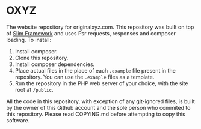 # OXYZ
The website repository for originalxyz.com.
This repository was built on top of [Slim Framework](https://www.slimframework.com/) and uses Psr requests, responses and composer loading.
To install:
1. Install composer.
2. Clone this repository.
3. Install composer dependencies.
4. Place actual files in the place of each `.example` file present in the repository.
   You can use the `.example` files as a template.
5. Run the repository in the PHP web server of your choice, with the site root at `/public`.

All the code in this repository, with exception of any git-ignored files, is built by the owner of this Github account and the sole person who commited to this repository. Please read COPYING.md before attempting to copy this software.